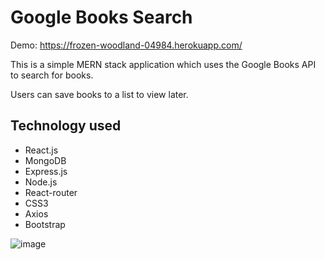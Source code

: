 # Google Books Search

Demo: https://frozen-woodland-04984.herokuapp.com/

This is a simple MERN stack application which uses the Google Books API to search for books. 

Users can save books to a list to view later.

## Technology used
- React.js
- MongoDB
- Express.js
- Node.js
- React-router
- CSS3
- Axios
- Bootstrap

![image](https://user-images.githubusercontent.com/50982277/69002471-c3bfb100-08a4-11ea-91cd-f116c27b7f4e.png)
